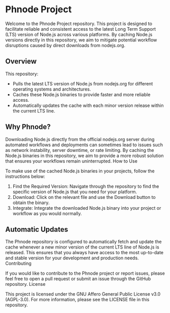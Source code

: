 # Phnode Project

Welcome to the Phnode Project repository. This project is designed to facilitate reliable and consistent access to the latest Long Term Support (LTS) version of Node.js across various platforms. By caching Node.js versions directly in this repository, we aim to mitigate potential workflow disruptions caused by direct downloads from nodejs.org.

## Overview

 This repository:

 * Pulls the latest LTS version of Node.js from nodejs.org for different operating systems and architectures.
 * Caches these Node.js binaries to provide faster and more reliable access.
 * Automatically updates the cache with each minor version release within the current LTS line.

## Why Phnode?

Downloading Node.js directly from the official nodejs.org server during automated workflows and deployments can sometimes lead to issues such as network instability, server downtime, or rate limiting. By caching the Node.js binaries in this repository, we aim to provide a more robust solution that ensures your workflows remain uninterrupted.
How to Use

To make use of the cached Node.js binaries in your projects, follow the instructions below:

  1. Find the Required Version: Navigate through the repository to find the specific version of Node.js that you need for your platform.
  2. Download: Click on the relevant file and use the Download button to obtain the binary.
  3. Integrate: Integrate the downloaded Node.js binary into your project or workflow as you would normally.

## Automatic Updates

The Phnode repository is configured to automatically fetch and update the cache whenever a new minor version of the current LTS line of Node.js is released. This ensures that you always have access to the most up-to-date and stable version for your development and production needs.
Contributing

If you would like to contribute to the Phnode project or report issues, please feel free to open a pull request or submit an issue through the GitHub repository.
License

This project is licensed under the GNU Affero General Public License v3.0 (AGPL-3.0). For more information, please see the LICENSE file in this repository.
